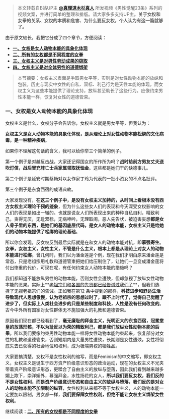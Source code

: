 >本文转载自B站UP主 **[@真理道木杉真人](https://space.bilibili.com/3546749574580376)** 所发视频《男性觉醒23条》系列的视频文案，并进行简单的整理和排版。请大家多多支持UP主。**关于女权和女拳的关系、女权的本质和危害、为什么要反女权，个人认为有这一篇就够了。**<br>

由于原文较长，我把它分成了四个章节，方便阅读：<br>

* **[一、女权是女人动物本能的具象化体现](/post/why-must-anti-feminism-1)**
* **[二、所有的女权都是不同程度的女拳](/post/why-must-anti-feminism-2)**
* **[三、女权主义是对男性劳动成果的窃取](/post/why-must-anti-feminism-3)**
* **[四、女权主义是对全体男性的道德绑架](/post/why-must-anti-feminism-4)**<br>

>本节摘要：女权主义表面是争取男女平等，实则是对女性动物本能的放纵和包装。历史与现实中女性的自私、双标、利己行为是天性本能的体现，而女权主义为这些本能提供了理论支持，放纵甚至助长了这些行为。应像约束男性本能一样，恢复对女性的道德管束。<br>

### 一、女权是女人动物本能的具象化体现<br>

女权主义是什么，女权分子会告诉你，女权主义就是男女平等，但我认为：<br>

**女权主义是女人动物本能的具象化体现，是从理论上对女性动物本能松绑的文化病毒，是一种精神疾病**。<br>

如果你不理解这句话的含义，我可以给你举三个简单的例子。<br>

第一个例子是对越反击战，大家还记得国女的所作所为吗？**战时给前方男友丈夫送吹灯信，战后冒充阵亡士兵家属领取抚恤金**。这些都是她们干的缺德事儿。<br>

第二个例子是延安时期蔡畅对以女作家丁玲为代表的一批小资女的不点名批评。<br>

第三个例子是东食西宿的成语典故。<br>

大家发现没有，**在这三个例子中，是没有女权主义加持的，从时间上看根本没有西方女权主义理论干预的迹象**，但为什么这些女人们的表现和今天深受女权影响的女人们的表现是如出一辙的。也就是说女人们所表现出来的种种自私自利，精致利己，贪得无厌，无耻双标，无病呻吟，无理取闹，恶人先告状，被迫害妄想**都是女人骨子里的东西，是她们的基因底层代码，是女人的动物本能，女权主义只是给她们的动物本能提供了松绑的理论基础**。<br>

所以你会发现，反女权反到最后实际就是在和女人的动物本能对抗，即**慕强寄生**。**女拳，女权主义，女性主义，不管是什么主义，根本上都是从理论上对女人的动物本能进行松绑**。曾几何时，我们以为潘金莲是个例，现在我们才明白原来潘金莲是常态，只是老祖宗用礼教和道德管束把她们给压制住了，让她们一旦变成潘金莲将付出惨重的代价，可现在呢，有任何约束女人动物本能的措施吗？<br>

我们都知道不能放纵男性的动物本能，否则女性会遭殃，但却忽视了放纵女性动物本能的恶果。实际上**[老祖宗们和各国的先贤都已经告诫过我们了](/post/世界各国先贤对于女性的看法)**，但我们选择了无视老祖宗们的告诫。正如我在第12 条中提到的那样，**科技进步和舒适生活导致现代人思想傲慢，认为老祖宗的思想过时了，跟不上时代了，觉得自己觉醒了进步了，但实际上人类社会进步的只是某些制度和科技，人性是没有任何改变的**。古今中外所有国家对女性群体无不施加强大的礼教和道德管束。<br>

原因我们现在都已经看到了，**毫无廉耻的拜金主义，光明正大的东食西宿，冠冕堂皇的放荡形骸，不以为耻反以为荣的精致利己，都是我们放纵女性动物本能的后果**。所以我们要像约束男性动物本能一样将女性动物本能约束起来，恢复部分对女性的礼教和道德管束，否则短期内是大量男性遭殃，长期则是女性遭殃，女性将彻底失去已获得的社会地位和权利，成为极端男权的牺牲品。<br>

大家要搞清楚，女权不是女性权利的缩写，而是Feminism的中文缩写，即女权主义，女权主义是诞生于西方资产阶级意识形态的政治运动，现在的女权主义不光夹带着资产阶级意识形态，更糅合了自由主义的放纵与堕落，因此我们看到越来越多媚上欺下，崇洋媚外，慕强拜金，水性扬花的女人，**所以我们要反女权，我们反的不是女性权利，而是资产阶级意识形态和自由主义的放纵与堕落，我们反的是对女人的动物本能不加限制的纵容**，女性权利从来都不等于女权主义，人的动物本能一定要加以限制，男女都一样，**我们要保障女性权利，但绝不能让女权主义绑架女性权利**。<br>

继续阅读：**[二、所有的女权都是不同程度的女拳](/post/why-must-anti-feminism-2)**